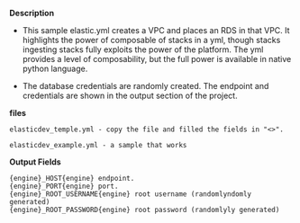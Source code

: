 **Description**

  - This sample elastic.yml creates a VPC and places an RDS in that VPC.  It highlights the power of composable of stacks in a yml, though stacks ingesting stacks fully exploits the power of the platform.  The yml provides a level of composability, but the full power is available in native python language.

  - The database credentials are randomly created.  The endpoint and credentials are shown in the output section of the project.

**files**

```
elasticdev_temple.yml - copy the file and filled the fields in "<>". 
```

```
elasticdev_example.yml - a sample that works
```

**Output Fields**
```
{engine}_HOST{engine} endpoint.
{engine}_PORT{engine} port.
{engine}_ROOT_USERNAME{engine} root username (randomlyndomly generated)
{engine}_ROOT_PASSWORD{engine} root password (randomlyly generated)
```
